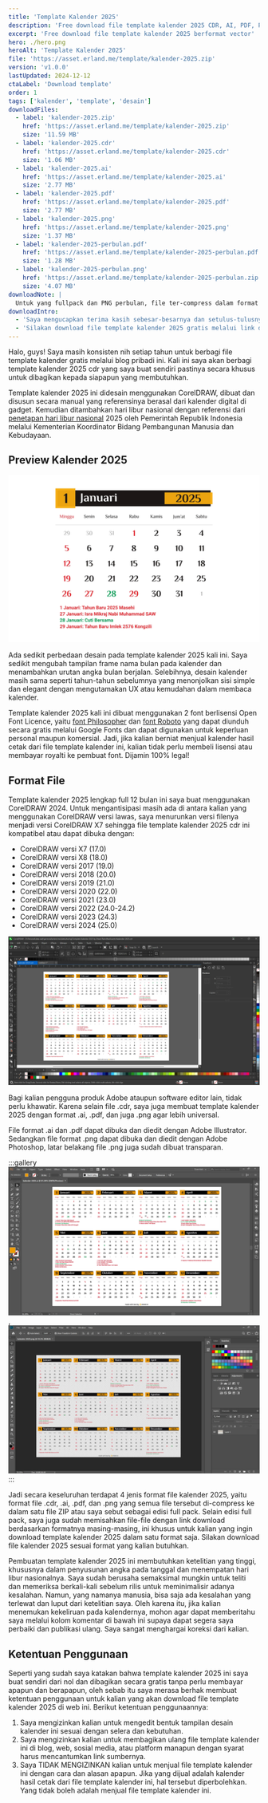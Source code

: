 ```yaml
---
title: 'Template Kalender 2025'
description: 'Free download file template kalender 2025 CDR, AI, PDF, PNG HD transparan, cukup sekali klik link download. Full 12 bulan lengkap hari libur nasional.'
excerpt: 'Free download file template kalender 2025 berformat vector'
hero: ./hero.png
heroAlt: 'Template Kalender 2025'
file: 'https://asset.erland.me/template/kalender-2025.zip'
version: 'v1.0.0'
lastUpdated: 2024-12-12
ctaLabel: 'Download template'
order: 1
tags: ['kalender', 'template', 'desain']
downloadFiles:
  - label: 'kalender-2025.zip'
    href: 'https://asset.erland.me/template/kalender-2025.zip'
    size: '11.59 MB'
  - label: 'kalender-2025.cdr'
    href: 'https://asset.erland.me/template/kalender-2025.cdr'
    size: '1.06 MB'
  - label: 'kalender-2025.ai'
    href: 'https://asset.erland.me/template/kalender-2025.ai'
    size: '2.77 MB'
  - label: 'kalender-2025.pdf'
    href: 'https://asset.erland.me/template/kalender-2025.pdf'
    size: '2.77 MB'
  - label: 'kalender-2025.png'
    href: 'https://asset.erland.me/template/kalender-2025.png'
    size: '1.37 MB'
  - label: 'kalender-2025-perbulan.pdf'
    href: 'https://asset.erland.me/template/kalender-2025-perbulan.pdf'
    size: '1.28 MB'
  - label: 'kalender-2025-perbulan.png'
    href: 'https://asset.erland.me/template/kalender-2025-perbulan.zip'
    size: '4.07 MB'
downloadNote: |
  Untuk yang fullpack dan PNG perbulan, file ter-compress dalam format ZIP, perlu di-extract. Jika terdapat kendala, beri tahu saya melalui kolom komentar di bawah ini, akan saya usahakan respons secepatnya. Butuh komunikasi lebih lanjut? Hubungi saya melalui email hello@erland.me
downloadIntro:
  - 'Saya mengucapkan terima kasih sebesar-besarnya dan setulus-tulusnya kepada semuanya yang menghargai karya saya yang tidak seberapa ini. Sejak awal niat saya hanya untuk membantu dan berbagi ke sesama.'
  - 'Silakan download file template kalender 2025 gratis melalui link download di bawah ini. Link akan langsung terhubung ke file-nya, jadi hanya butuh sekali klik saja tanpa perlu melewati halaman safelink apapun yang merepotkan seperti di web lain. Semoga bermanfaat!'
---
```


Halo, guys! Saya masih konsisten nih setiap tahun untuk berbagi file template kalender gratis melalui blog pribadi ini. Kali ini saya akan berbagi template kalender 2025 cdr yang saya buat sendiri pastinya secara khusus untuk dibagikan kepada siapapun yang membutuhkan.

Template kalender 2025 ini didesain menggunakan CorelDRAW, dibuat dan disusun secara manual yang referensinya berasal dari kalender digital di gadget. Kemudian ditambahkan hari libur nasional dengan referensi dari [penetapan hari libur nasional](https://kemenkopmk.go.id/pemerintah-tetapkan-hari-libur-nasional-dan-cuti-bersama-tahun-2025) 2025 oleh Pemerintah Republik Indonesia melalui Kementerian Koordinator Bidang Pembangunan Manusia dan Kebudayaan.

## Preview Kalender 2025

![preview kalender 2025](./template-kalender-2025.webp)

Ada sedikit perbedaan desain pada template kalender 2025 kali ini. Saya sedikit mengubah tampilan frame nama bulan pada kalender dan menambahkan urutan angka bulan berjalan. Selebihnya, desain kalender masih sama seperti tahun-tahun sebelumnya yang menonjolkan sisi simple dan elegant dengan mengutamakan UX atau kemudahan dalam membaca kalender.

Template kalender 2025 kali ini dibuat menggunakan 2 font berlisensi Open Font Licence, yaitu [font Philosopher](https://fonts.google.com/specimen/Philosopher) dan [font Roboto](https://fonts.google.com/specimen/Roboto) yang dapat diunduh secara gratis melalui Google Fonts dan dapat digunakan untuk keperluan personal maupun komersial. Jadi, jika kalian berniat menjual kalender hasil cetak dari file template kalender ini, kalian tidak perlu membeli lisensi atau membayar royalti ke pembuat font. Dijamin 100% legal!

## Format File

Template kalender 2025 lengkap full 12 bulan ini saya buat menggunakan CorelDRAW 2024. Untuk mengantisipasi masih ada di antara kalian yang menggunakan CorelDRAW versi lawas, saya menurunkan versi filenya menjadi versi CorelDRAW X7 sehingga file template kalender 2025 cdr ini kompatibel atau dapat dibuka dengan:

- CorelDRAW versi X7 (17.0)
- CorelDRAW versi X8 (18.0)
- CorelDRAW versi 2017 (19.0)
- CorelDRAW versi 2018 (20.0)
- CorelDRAW versi 2019 (21.0)
- CorelDRAW versi 2020 (22.0)
- CorelDRAW versi 2021 (23.0)
- CorelDRAW versi 2022 (24.0-24.2)
- CorelDRAW versi 2023 (24.3)
- CorelDRAW versi 2024 (25.0)

![preview kalender 2025](./template-kalender-2025-cdr.webp)

Bagi kalian pengguna produk Adobe ataupun software editor lain, tidak perlu khawatir. Karena selain file .cdr, saya juga membuat template kalender 2025 dengan format .ai, .pdf, dan juga .png agar lebih universal.

File format .ai dan .pdf dapat dibuka dan diedit dengan Adobe Illustrator. Sedangkan file format .png dapat dibuka dan diedit dengan Adobe Photoshop, latar belakang file .png juga sudah dibuat transparan.

:::gallery
![Preview di Adobe Illustrator](./template-kalender-2025-ai.webp 'Adobe Illustrator'),
![Preview di Adobe Photoshop](./template-kalender-2025-png.webp 'Adobe Photoshop')
:::

Jadi secara keseluruhan terdapat 4 jenis format file kalender 2025, yaitu format file .cdr, .ai, .pdf, dan .png yang semua file tersebut di-compress ke dalam satu file ZIP atau saya sebut sebagai edisi full pack. Selain edisi full pack, saya juga sudah memisahkan file-file dengan link download berdasarkan formatnya masing-masing, ini khusus untuk kalian yang ingin download template kalender 2025 dalam satu format saja. Silakan download file kalender 2025 sesuai format yang kalian butuhkan.

Pembuatan template kalender 2025 ini membutuhkan ketelitian yang tinggi, khususnya dalam penyusunan angka pada tanggal dan menempatan hari libur nasionalnya. Saya sudah berusaha semaksimal mungkin untuk teliti dan memeriksa berkali-kali sebelum rilis untuk meminimalisir adanya kesalahan. Namun, yang namanya manusia, bisa saja ada kesalahan yang terlewat dan luput dari ketelitian saya. Oleh karena itu, jika kalian menemukan kekeliruan pada kalendernya, mohon agar dapat memberitahu saya melalui kolom komentar di bawah ini supaya dapat segera saya perbaiki dan publikasi ulang. Saya sangat menghargai koreksi dari kalian.

## Ketentuan Penggunaan

Seperti yang sudah saya katakan bahwa template kalender 2025 ini saya buat sendiri dari nol dan dibagikan secara gratis tanpa perlu membayar apapun dan berapapun, oleh sebab itu saya merasa berhak membuat ketentuan penggunaan untuk kalian yang akan download file template kalender 2025 di web ini. Berikut ketentuan penggunaannya:

1. Saya mengizinkan kalian untuk mengedit bentuk tampilan desain kalender ini sesuai dengan selera dan kebutuhan.
2. Saya mengizinkan kalian untuk membagikan ulang file template kalender ini di blog, web, sosial media, atau platform manapun dengan syarat harus mencantumkan link sumbernya.
3. Saya TIDAK MENGIZINKAN kalian untuk menjual file template kalender ini dengan cara dan alasan apapun. Jika yang dijual adalah kalender hasil cetak dari file template kalender ini, hal tersebut diperbolehkan. Yang tidak boleh adalah menjual file template kalender ini.
